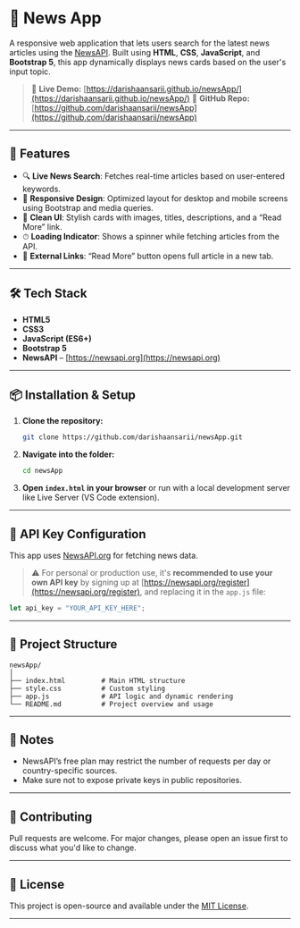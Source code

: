 # 📰 News App

A responsive web application that lets users search for the latest news articles using the [NewsAPI](https://newsapi.org/). Built using **HTML**, **CSS**, **JavaScript**, and **Bootstrap 5**, this app dynamically displays news cards based on the user's input topic.

> 🔗 **Live Demo:** [https://darishaansarii.github.io/newsApp/](https://darishaansarii.github.io/newsApp/)
> 📂 **GitHub Repo:** [https://github.com/darishaansarii/newsApp](https://github.com/darishaansarii/newsApp)

---

## 🚀 Features

* 🔍 **Live News Search**: Fetches real-time articles based on user-entered keywords.
* 📱 **Responsive Design**: Optimized layout for desktop and mobile screens using Bootstrap and media queries.
* 🧾 **Clean UI**: Stylish cards with images, titles, descriptions, and a “Read More” link.
* ⏱ **Loading Indicator**: Shows a spinner while fetching articles from the API.
* 🔗 **External Links**: “Read More” button opens full article in a new tab.

---

## 🛠️ Tech Stack

* **HTML5**
* **CSS3**
* **JavaScript (ES6+)**
* **Bootstrap 5**
* **NewsAPI** – [https://newsapi.org](https://newsapi.org)

---

## 📦 Installation & Setup

1. **Clone the repository:**

   ```bash
   git clone https://github.com/darishaansarii/newsApp.git
   ```

2. **Navigate into the folder:**

   ```bash
   cd newsApp
   ```

3. **Open `index.html` in your browser**
   or run with a local development server like Live Server (VS Code extension).

---

## 🔑 API Key Configuration

This app uses [NewsAPI.org](https://newsapi.org/) for fetching news data.

> ⚠️ For personal or production use, it's **recommended to use your own API key** by signing up at [https://newsapi.org/register](https://newsapi.org/register), and replacing it in the `app.js` file:

```js
let api_key = "YOUR_API_KEY_HERE";
```

---

## 📂 Project Structure

```
newsApp/
│
├── index.html         # Main HTML structure
├── style.css          # Custom styling
├── app.js             # API logic and dynamic rendering
└── README.md          # Project overview and usage
```

---

## 📌 Notes

* NewsAPI’s free plan may restrict the number of requests per day or country-specific sources.
* Make sure not to expose private keys in public repositories.

---

## 🤝 Contributing

Pull requests are welcome. For major changes, please open an issue first to discuss what you'd like to change.

---

## 📄 License

This project is open-source and available under the [MIT License](LICENSE).

---
